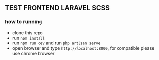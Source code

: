 ## TEST FRONTEND LARAVEL SCSS
### how to running
- clone this repo
- run `npm install`
- run `npm run dev` and run `php artisan serve`
- open browser and type `http://localhost:8000`, for compatible please use chrome browser